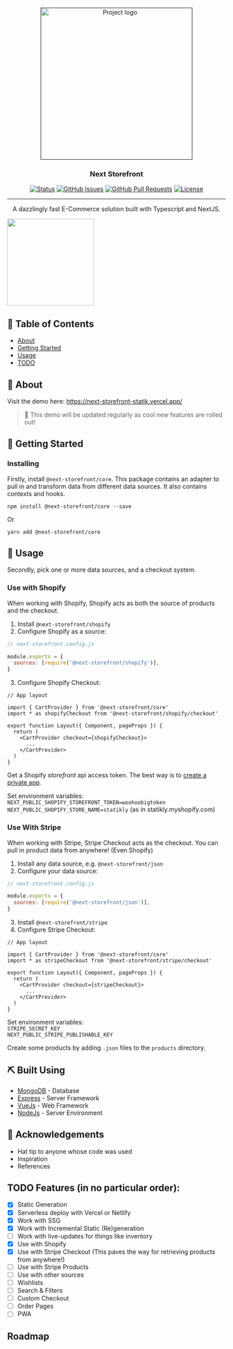 <p align="center">
  <a href="" rel="noopener">
 <img width=350px src="https://raw.githubusercontent.com/RobertBroersma/next-storefront/main/logo.svg" alt="Project logo"></a>
</p>

<h3 align="center">Next Storefront</h3>

<div align="center">

[![Status](https://img.shields.io/badge/status-active-success.svg)]()
[![GitHub Issues](https://img.shields.io/github/issues/RobertBroersma/funk.svg)](https://github.com/RobertBroersma/funk/issues)
[![GitHub Pull Requests](https://img.shields.io/github/issues-pr/RobertBroersma/funk.svg)](https://github.com/RobertBroersma/funk/pulls)
[![License](https://img.shields.io/badge/license-MIT-blue.svg)](/LICENSE)

</div>

---

<p align="center"> A dazzlingly fast E-Commerce solution built with Typescript and NextJS.
    <br> 
</p>

<a href="https://discord.gg/KZmJGPF" >
  <img width="200" src="https://i.imgur.com/En8vQRC.png)" />
 </a>

## 📝 Table of Contents

- [About](#about)
- [Getting Started](#getting_started)
- [Usage](#usage)
- [TODO](#todo)

## 🧐 About <a name = "about"></a>



Visit the demo here: https://next-storefront-statik.vercel.app/

> 📝 This demo will be updated regularly as cool new features are rolled out!

## 🏁 Getting Started <a name = "getting_started"></a>

### Installing

Firstly, install `@next-storefront/core`. This package contains an adapter to pull in and transform data from different data sources. It also contains contexts and hooks.

```
npm install @next-storefront/core --save
```

Or

```
yarn add @next-storefront/core
```

## 🎈 Usage <a name="usage"></a>

Secondly, pick one or more data sources, and a checkout system.

### Use with Shopify

When working with Shopify, Shopify acts as both the source of products and the checkout.

1. Install `@next-storefront/shopify`
2. Configure Shopify as a source:

```js
// next-storefront.config.js

module.exports = {
  sources: [require('@next-storefront/shopify')],
}
```

3. Configure Shopify Checkout:
```tsx
// App layout

import { CartProvider } from '@next-storefront/core'
import * as shopifyCheckout from '@next-storefront/shopify/checkout'

export function Layout({ Component, pageProps }) {
  return (
    <CartProvider checkout={shopifyCheckout}>
      ...
    </CartProvider>
  )
}

```

Get a Shopify _storefront_ api access token. The best way is to [create a private app](https://shopify.dev/docs/storefront-api/getting-started#private).

Set environment variables:  
`NEXT_PUBLIC_SHOPIFY_STOREFRONT_TOKEN=woohoobigtoken`  
`NEXT_PUBLIC_SHOPIFY_STORE_NAME=statikly` (as in statikly.myshopify.com)

### Use With Stripe

When working with Stripe, Stripe Checkout acts as the checkout. You can pull in product data from anywhere! (Even Shopify)
1. Install any data source, e.g. `@next-storefront/json`
2. Configure your data source:

```js
// next-storefront.config.js

module.exports = {
  sources: [require('@next-storefront/json')],
}
```

3. Install `@next-storefront/stripe`
4. Configure Stripe Checkout:

```tsx
// App layout

import { CartProvider } from '@next-storefront/core'
import * as stripeCheckout from '@next-storefront/stripe/checkout'

export function Layout({ Component, pageProps }) {
  return (
    <CartProvider checkout={stripeCheckout}>
      ...
    </CartProvider>
  )
}

```

Set environment variables:  
`STRIPE_SECRET_KEY`  
`NEXT_PUBLIC_STRIPE_PUBLISHABLE_KEY`

Create some products by adding `.json` files to the `products` directory.

## ⛏️ Built Using <a name = "built_using"></a>
- [MongoDB](https://www.mongodb.com/) - Database
- [Express](https://expressjs.com/) - Server Framework
- [VueJs](https://vuejs.org/) - Web Framework
- [NodeJs](https://nodejs.org/en/) - Server Environment


## 🎉 Acknowledgements <a name = "acknowledgement"></a>
- Hat tip to anyone whose code was used
- Inspiration
- References

## TODO Features (in no particular order):

- [x] Static Generation
- [x] Serverless deploy with Vercel or Netlify
- [x] Work with SSG
- [x] Work with Incremental Static (Re)generation
- [ ] Work with live-updates for things like inventory
- [x] Use with Shopify
- [x] Use with Stripe Checkout (This paves the way for retrieving products from anywhere!)
- [ ] Use with Stripe Products
- [ ] Use with other sources
- [ ] Wishlists
- [ ] Search & Filters
- [ ] Custom Checkout
- [ ] Order Pages
- [ ] PWA

## Roadmap

